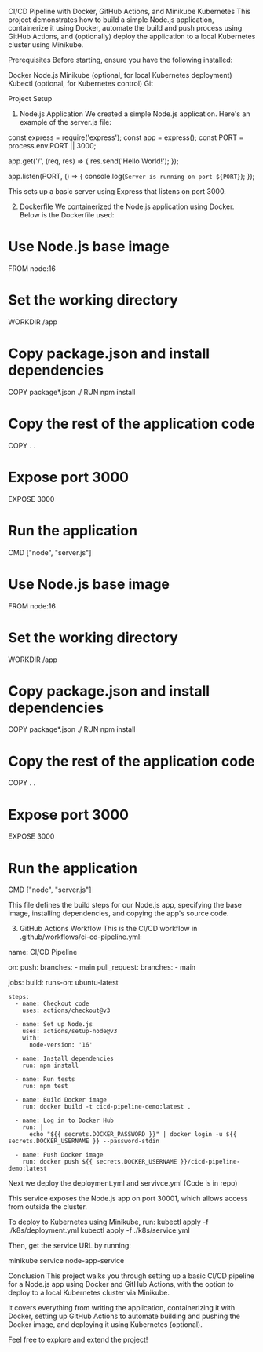 CI/CD Pipeline with Docker, GitHub Actions, and Minikube Kubernetes
This project demonstrates how to build a simple Node.js application, containerize it using Docker, automate the build and push process using GitHub Actions, and (optionally) deploy the application to a local Kubernetes cluster using Minikube.

Prerequisites
Before starting, ensure you have the following installed:

Docker
Node.js
Minikube (optional, for local Kubernetes deployment)
Kubectl (optional, for Kubernetes control)
Git

Project Setup
1. Node.js Application
We created a simple Node.js application. Here's an example of the server.js file:

const express = require('express');
const app = express();
const PORT = process.env.PORT || 3000;

app.get('/', (req, res) => {
  res.send('Hello World!');
});

app.listen(PORT, () => {
  console.log(`Server is running on port ${PORT}`);
});

This sets up a basic server using Express that listens on port 3000.

2. Dockerfile
We containerized the Node.js application using Docker. Below is the Dockerfile used:

# Use Node.js base image
FROM node:16

# Set the working directory
WORKDIR /app

# Copy package.json and install dependencies
COPY package*.json ./
RUN npm install

# Copy the rest of the application code
COPY . .

# Expose port 3000
EXPOSE 3000

# Run the application
CMD ["node", "server.js"]

# Use Node.js base image
FROM node:16

# Set the working directory
WORKDIR /app

# Copy package.json and install dependencies
COPY package*.json ./
RUN npm install

# Copy the rest of the application code
COPY . .

# Expose port 3000
EXPOSE 3000

# Run the application
CMD ["node", "server.js"]

This file defines the build steps for our Node.js app, specifying the base image, installing dependencies, and copying the app's source code.

3. GitHub Actions Workflow
This is the CI/CD workflow in .github/workflows/ci-cd-pipeline.yml:

name: CI/CD Pipeline

on:
  push:
    branches:
      - main
  pull_request:
    branches:
      - main

jobs:
  build:
    runs-on: ubuntu-latest

    steps:
      - name: Checkout code
        uses: actions/checkout@v3

      - name: Set up Node.js
        uses: actions/setup-node@v3
        with:
          node-version: '16'

      - name: Install dependencies
        run: npm install

      - name: Run tests
        run: npm test

      - name: Build Docker image
        run: docker build -t cicd-pipeline-demo:latest .

      - name: Log in to Docker Hub
        run: |
          echo "${{ secrets.DOCKER_PASSWORD }}" | docker login -u ${{ secrets.DOCKER_USERNAME }} --password-stdin

      - name: Push Docker image
        run: docker push ${{ secrets.DOCKER_USERNAME }}/cicd-pipeline-demo:latest

Next we deploy the deployment.yml and servivce.yml (Code is in repo)

This service exposes the Node.js app on port 30001, which allows access from outside the cluster.

To deploy to Kubernetes using Minikube, run:
kubectl apply -f ./k8s/deployment.yml
kubectl apply -f ./k8s/service.yml

Then, get the service URL by running:

minikube service node-app-service

Conclusion
This project walks you through setting up a basic CI/CD pipeline for a Node.js app using Docker and GitHub Actions, with the option to deploy to a local Kubernetes cluster via Minikube.

It covers everything from writing the application, containerizing it with Docker, setting up GitHub Actions to automate building and pushing the Docker image, and deploying it using Kubernetes (optional).

Feel free to explore and extend the project!
